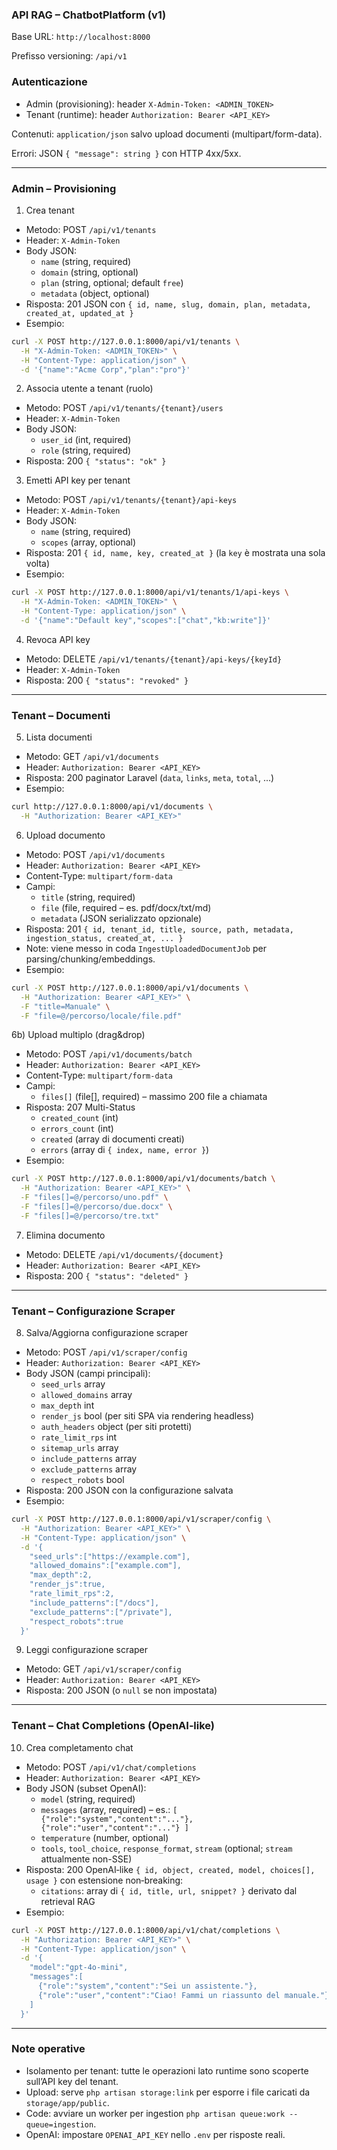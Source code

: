 ### API RAG – ChatbotPlatform (v1)

Base URL: `http://localhost:8000`

Prefisso versioning: `/api/v1`

### Autenticazione
- Admin (provisioning): header `X-Admin-Token: <ADMIN_TOKEN>`
- Tenant (runtime): header `Authorization: Bearer <API_KEY>`

Contenuti: `application/json` salvo upload documenti (multipart/form-data).

Errori: JSON `{ "message": string }` con HTTP 4xx/5xx.

---

### Admin – Provisioning

1) Crea tenant
- Metodo: POST `/api/v1/tenants`
- Header: `X-Admin-Token`
- Body JSON:
  - `name` (string, required)
  - `domain` (string, optional)
  - `plan` (string, optional; default `free`)
  - `metadata` (object, optional)
- Risposta: 201 JSON con `{ id, name, slug, domain, plan, metadata, created_at, updated_at }`
- Esempio:
```bash
curl -X POST http://127.0.0.1:8000/api/v1/tenants \
  -H "X-Admin-Token: <ADMIN_TOKEN>" \
  -H "Content-Type: application/json" \
  -d '{"name":"Acme Corp","plan":"pro"}'
```

2) Associa utente a tenant (ruolo)
- Metodo: POST `/api/v1/tenants/{tenant}/users`
- Header: `X-Admin-Token`
- Body JSON:
  - `user_id` (int, required)
  - `role` (string, required)
- Risposta: 200 `{ "status": "ok" }`

3) Emetti API key per tenant
- Metodo: POST `/api/v1/tenants/{tenant}/api-keys`
- Header: `X-Admin-Token`
- Body JSON:
  - `name` (string, required)
  - `scopes` (array<string>, optional)
- Risposta: 201 `{ id, name, key, created_at }`  (la `key` è mostrata una sola volta)
- Esempio:
```bash
curl -X POST http://127.0.0.1:8000/api/v1/tenants/1/api-keys \
  -H "X-Admin-Token: <ADMIN_TOKEN>" \
  -H "Content-Type: application/json" \
  -d '{"name":"Default key","scopes":["chat","kb:write"]}'
```

4) Revoca API key
- Metodo: DELETE `/api/v1/tenants/{tenant}/api-keys/{keyId}`
- Header: `X-Admin-Token`
- Risposta: 200 `{ "status": "revoked" }`

---

### Tenant – Documenti

5) Lista documenti
- Metodo: GET `/api/v1/documents`
- Header: `Authorization: Bearer <API_KEY>`
- Risposta: 200 paginator Laravel (`data`, `links`, `meta`, `total`, ...)
- Esempio:
```bash
curl http://127.0.0.1:8000/api/v1/documents \
  -H "Authorization: Bearer <API_KEY>"
```

6) Upload documento
- Metodo: POST `/api/v1/documents`
- Header: `Authorization: Bearer <API_KEY>`
- Content-Type: `multipart/form-data`
- Campi:
  - `title` (string, required)
  - `file` (file, required – es. pdf/docx/txt/md)
  - `metadata` (JSON serializzato opzionale)
- Risposta: 201 `{ id, tenant_id, title, source, path, metadata, ingestion_status, created_at, ... }`
- Note: viene messo in coda `IngestUploadedDocumentJob` per parsing/chunking/embeddings.
- Esempio:
```bash
curl -X POST http://127.0.0.1:8000/api/v1/documents \
  -H "Authorization: Bearer <API_KEY>" \
  -F "title=Manuale" \
  -F "file=@/percorso/locale/file.pdf"
```

6b) Upload multiplo (drag&drop)
- Metodo: POST `/api/v1/documents/batch`
- Header: `Authorization: Bearer <API_KEY>`
- Content-Type: `multipart/form-data`
- Campi:
  - `files[]` (file[], required) – massimo 200 file a chiamata
- Risposta: 207 Multi-Status
  - `created_count` (int)
  - `errors_count` (int)
  - `created` (array di documenti creati)
  - `errors` (array di `{ index, name, error }`)
- Esempio:
```bash
curl -X POST http://127.0.0.1:8000/api/v1/documents/batch \
  -H "Authorization: Bearer <API_KEY>" \
  -F "files[]=@/percorso/uno.pdf" \
  -F "files[]=@/percorso/due.docx" \
  -F "files[]=@/percorso/tre.txt"
```

7) Elimina documento
- Metodo: DELETE `/api/v1/documents/{document}`
- Header: `Authorization: Bearer <API_KEY>`
- Risposta: 200 `{ "status": "deleted" }`

---

### Tenant – Configurazione Scraper

8) Salva/Aggiorna configurazione scraper
- Metodo: POST `/api/v1/scraper/config`
- Header: `Authorization: Bearer <API_KEY>`
- Body JSON (campi principali):
  - `seed_urls` array<string>
  - `allowed_domains` array<string>
  - `max_depth` int
  - `render_js` bool (per siti SPA via rendering headless)
  - `auth_headers` object (per siti protetti)
  - `rate_limit_rps` int
  - `sitemap_urls` array<string>
  - `include_patterns` array<string>
  - `exclude_patterns` array<string>
  - `respect_robots` bool
- Risposta: 200 JSON con la configurazione salvata
- Esempio:
```bash
curl -X POST http://127.0.0.1:8000/api/v1/scraper/config \
  -H "Authorization: Bearer <API_KEY>" \
  -H "Content-Type: application/json" \
  -d '{
    "seed_urls":["https://example.com"],
    "allowed_domains":["example.com"],
    "max_depth":2,
    "render_js":true,
    "rate_limit_rps":2,
    "include_patterns":["/docs"],
    "exclude_patterns":["/private"],
    "respect_robots":true
  }'
```

9) Leggi configurazione scraper
- Metodo: GET `/api/v1/scraper/config`
- Header: `Authorization: Bearer <API_KEY>`
- Risposta: 200 JSON (o `null` se non impostata)

---

### Tenant – Chat Completions (OpenAI‑like)

10) Crea completamento chat
- Metodo: POST `/api/v1/chat/completions`
- Header: `Authorization: Bearer <API_KEY>`
- Body JSON (subset OpenAI):
  - `model` (string, required)
  - `messages` (array, required) – es.: `[ {"role":"system","content":"..."}, {"role":"user","content":"..."} ]`
  - `temperature` (number, optional)
  - `tools`, `tool_choice`, `response_format`, `stream` (optional; `stream` attualmente non-SSE)
- Risposta: 200 OpenAI‑like `{ id, object, created, model, choices[], usage }` con estensione non‑breaking:
  - `citations`: array di `{ id, title, url, snippet? }` derivato dal retrieval RAG
- Esempio:
```bash
curl -X POST http://127.0.0.1:8000/api/v1/chat/completions \
  -H "Authorization: Bearer <API_KEY>" \
  -H "Content-Type: application/json" \
  -d '{
    "model":"gpt-4o-mini",
    "messages":[
      {"role":"system","content":"Sei un assistente."},
      {"role":"user","content":"Ciao! Fammi un riassunto del manuale."}
    ]
  }'
```

---

### Note operative
- Isolamento per tenant: tutte le operazioni lato runtime sono scoperte sull’API key del tenant.
- Upload: serve `php artisan storage:link` per esporre i file caricati da `storage/app/public`.
- Code: avviare un worker per ingestion `php artisan queue:work --queue=ingestion`.
- OpenAI: impostare `OPENAI_API_KEY` nello `.env` per risposte reali.



